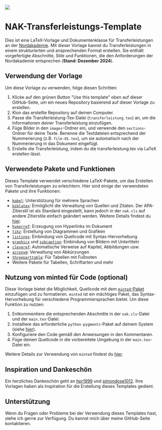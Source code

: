 ![](https://img.shields.io/badge/Stand-Dezember_2024-green)

# NAK-Transferleistungs-Template

Dies ist eine LaTeX-Vorlage und Dokumentenklasse für Transferleistungen an der [Nordakademie](https://www.nordakademie.de). Mit dieser Vorlage kannst du Transferleistungen in einem strukturierten und ansprechenden Format erstellen. Sie enthält vorgefertigte Abschnitte, Stile und Funktionen, die den Anforderungen der Nordakademie entsprechen (**Stand: Dezember 2024**).

## Verwendung der Vorlage

Um diese Vorlage zu verwenden, folge diesen Schritten:

1. Klicke auf den grünen Button "Use this template" oben auf dieser GitHub-Seite, um ein neues Repository basierend auf dieser Vorlage zu erstellen.
2. Klon das erstellte Repository auf deinen Computer.
3. Passe die Transferleistung-Tex-Datei (`transferleistung.tex`) an, um die Informationen deiner Transferleistung einzufügen.
4. Füge Bilder in den `images`-Ordner ein, und verwende den `sections`-Ordner für deine Texte. Benenne die Textdateien entsprechend der Nummerierung (z.B. `file-01.tex`), um sie automatisch nach der Nummerierung in das Dokument eingefügt.
5. Erstelle die Transferleistung, indem du die transferleistung.tex via LaTeX erstellen lässt.

## Verwendete Pakete und Funktionen

Dieses Template verwendet verschiedene LaTeX-Pakete, um das Erstellen von Transferleistungen zu erleichtern. Hier sind einige der verwendeten Pakete und ihre Funktionen:

- [`babel`](https://ctan.org/pkg/babel): Unterstützung für mehrere Sprachen
- [`biblatex`](https://www.ctan.org/pkg/biblatex): Ermöglicht die Verwaltung von Quellen und Zitaten. Der APA-Zitierstil ist als Standard eingestellt, kann jedoch in der `nak.cls` auf andere Zitierstile einfach geändert werden. Weitere Details findest du [hier](https://de.overleaf.com/learn/latex/Biblatex_bibliography_styles).
- [`hyperref`](https://www.ctan.org/pkg/hyperref): Erzeugung von Hyperlinks im Dokument
- [`tikz`](https://www.ctan.org/pkg/pgf): Erstellung von Diagrammen und Grafiken
- [`listings`](https://ctan.org/pkg/listings): Einbindung von Quellcode mit Syntax-Hervorhebung
- [`graphicx`](https://ctan.org/pkg/graphicx) und [`subcaption`](https://ctan.org/pkg/subcaption): Einbindung von Bildern mit Untertiteln
- [`cleveref`](https://ctan.org/pkg/cleveref): Automatische Verweise auf Kapitel, Abbildungen usw.
- [`acronym`](https://ctan.org/pkg/acronym): Verwaltung von Abkürzungen
- [`threeparttable`](https://ctan.org/pkg/threeparttable): Für Tabellen mit Fußnoten
- Weitere Pakete für Tabellen, Schriftarten und mehr

## Nutzung von minted für Code (optional)

Diese Vorlage bietet die Möglichkeit, Quellcode mit dem [`minted`-Paket](https://www.ctan.org/pkg/minted) einzufügen und zu formatieren. `minted` ist ein mächtiges Paket, das Syntax-Hervorhebung für verschiedene Programmiersprachen bietet. Um diese Funktion zu nutzen:

1. Entkommentiere die entsprechenden Abschnitte in der `nak.cls`-Datei und der `main.tex`-Datei.
2. Installiere das erforderliche `python-pygments`-Paket auf deinem System (siehe [hier](https://pypi.org/project/Pygments/)).
3. Konfiguriere den Code gemäß den Anweisungen in den Kommentaren.
4. Füge deinen Quellcode in die vorbereitete Umgebung in der `main.tex`-Datei ein.

Weitere Details zur Verwendung von `minted` findest du [hier](https://ctan.org/pkg/minted).

## Inspiration und Dankeschön

Ein herzliches Dankeschön geht an [hpr1999](https://github.com/hpr1999/deg_transferleistung_latex) und [simondose1012](https://github.com/simondose1012/transferleistung-template). Ihre Vorlagen haben als Inspiration für die Erstellung dieses Templates gedient.

## Unterstützung

Wenn du Fragen oder Probleme bei der Verwendung dieses Templates hast, stehe ich gerne zur Verfügung. Du kannst mich über meine GitHub-Seite kontaktieren.
